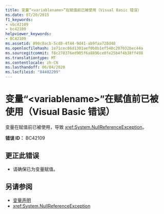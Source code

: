 ```yaml
---
title: 变量“<variablename>”在赋值前已被使用（Visual Basic 错误）
ms.date: 07/20/2015
f1_keywords:
- vbc42109
- bc42109
helpviewer_keywords:
- BC42109
ms.assetid: 890c0acb-5cd8-4f44-9d41-ab9faa728d48
ms.openlocfilehash: 1e71cec86d1301aef0b8b1ef540c207032bec44a
ms.sourcegitcommit: f8c270376ed905f6a8896ce0fe25b4f4b38ff498
ms.translationtype: MT
ms.contentlocale: zh-CN
ms.lasthandoff: 06/04/2020
ms.locfileid: "84402299"
---
```

# <a name="variable-variablename-is-used-before-it-has-been-assigned-a-value-visual-basic-error"></a>变量“\<variablename>”在赋值前已被使用（Visual Basic 错误）
变量在赋值前已被使用，导致 <xref:System.NullReferenceException>。  
  
 **错误 ID：** BC42109  
  
## <a name="to-correct-this-error"></a>更正此错误  
  
- 请确保已为变量赋值。  
  
## <a name="see-also"></a>另请参阅

- [变量声明](../programming-guide/language-features/variables/variable-declaration.md)
- <xref:System.NullReferenceException>
